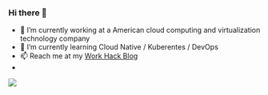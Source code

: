 ### Hi there 👋

- 🔭 I’m currently working at a American cloud computing and virtualization technology company
- 🌱 I’m currently learning Cloud Native / Kuberentes / DevOps
- 📫 Reach me at my [Work Hack Blog](https://sapphirelin.github.io/)
- 
![](https://komarev.com/ghpvc/?username=sapphirelin&color=yellowgreen&label=VISTORS)

<!--
**sapphirelin/sapphirelin** is a ✨ _special_ ✨ repository because its `README.md` (this file) appears on your GitHub profile.

Here are some ideas to get you started:

- 🔭 I’m currently working on ...
- 🌱 I’m currently learning ...
- 👯 I’m looking to collaborate on ...
- 🤔 I’m looking for help with ...
- 💬 Ask me about ...
- 📫 How to reach me: ...
- 😄 Pronouns: ...
- ⚡ Fun fact: ...
-->
